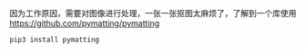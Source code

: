 因为工作原因，需要对图像进行处理，一张一张抠图太麻烦了，了解到一个库使用
https://github.com/pymatting/pymatting
```python
pip3 install pymatting
```
